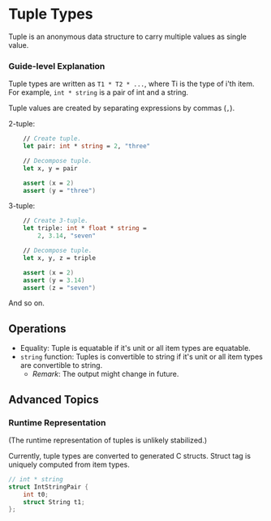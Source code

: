# Tuple Types

Tuple is an anonymous data structure to carry multiple values as single value.

### Guide-level Explanation

Tuple types are written as `T1 * T2 * ...`, where Ti is the type of i'th item.
For example, `int * string` is a pair of int and a string.

Tuple values are created by separating expressions by commas (`,`).

2-tuple:

```fsharp
    // Create tuple.
    let pair: int * string = 2, "three"

    // Decompose tuple.
    let x, y = pair

    assert (x = 2)
    assert (y = "three")
```

3-tuple:

```fsharp
    // Create 3-tuple.
    let triple: int * float * string =
        2, 3.14, "seven"

    // Decompose tuple.
    let x, y, z = triple

    assert (x = 2)
    assert (y = 3.14)
    assert (z = "seven")
```

And so on.

## Operations

- Equality:
    Tuple is equatable if it's unit or all item types are equatable.
- `string` function:
    Tuples is convertible to string if it's unit or all item types are convertible to string.
    - *Remark*: The output might change in future.

## Advanced Topics

### Runtime Representation

(The runtime representation of tuples is unlikely stabilized.)

Currently, tuple types are converted to generated C structs. Struct tag is uniquely computed from item types.

```c
// int * string
struct IntStringPair {
    int t0;
    struct String t1;
};
```

